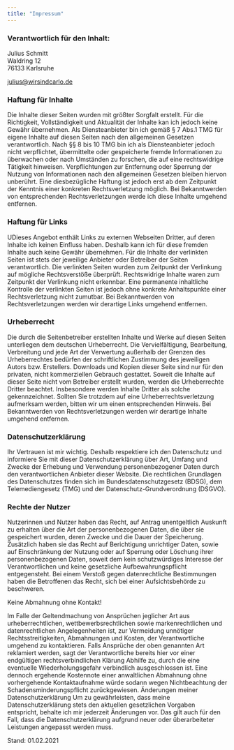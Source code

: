 ```yaml
---
title: "Impressum"
---
```



### Verantwortlich für den Inhalt:

Julius Schmitt   
Waldring 12   
76133 Karlsruhe     
    
julius@wirsindcarlo.de

### Haftung für Inhalte

Die Inhalte dieser Seiten wurden mit größter Sorgfalt erstellt. Für die Richtigkeit, Vollständigkeit und Aktualität der Inhalte kan ich jedoch keine Gewähr übernehmen. Als Diensteanbieter bin ich gemäß § 7 Abs.1 TMG für eigene Inhalte auf diesen Seiten nach den allgemeinen Gesetzen verantwortlich. Nach §§ 8 bis 10 TMG bin ich als Diensteanbieter jedoch nicht verpflichtet, übermittelte oder gespeicherte fremde Informationen zu überwachen oder nach Umständen zu forschen, die auf eine rechtswidrige Tätigkeit hinweisen. Verpflichtungen zur Entfernung oder Sperrung der Nutzung von Informationen nach den allgemeinen Gesetzen bleiben hiervon unberührt. Eine diesbezügliche Haftung ist jedoch erst ab dem Zeitpunkt der Kenntnis einer konkreten Rechtsverletzung möglich. Bei Bekanntwerden von entsprechenden Rechtsverletzungen werde ich diese Inhalte umgehend entfernen. 

### Haftung für Links

UDieses Angebot enthält Links zu externen Webseiten Dritter, auf deren Inhalte ich keinen Einfluss haben. Deshalb kann ich für diese fremden Inhalte auch keine Gewähr übernehmen. Für die Inhalte der verlinkten Seiten ist stets der jeweilige Anbieter oder Betreiber der Seiten verantwortlich. Die verlinkten Seiten wurden zum Zeitpunkt der Verlinkung auf mögliche Rechtsverstöße überprüft. Rechtswidrige Inhalte waren zum Zeitpunkt der Verlinkung nicht erkennbar. Eine permanente inhaltliche Kontrolle der verlinkten Seiten ist jedoch ohne konkrete Anhaltspunkte einer Rechtsverletzung nicht zumutbar. Bei Bekanntwerden von Rechtsverletzungen werden wir derartige Links umgehend entfernen. 

### Urheberrecht

Die durch die Seitenbetreiber erstellten Inhalte und Werke auf diesen Seiten unterliegen dem deutschen Urheberrecht. Die Vervielfältigung, Bearbeitung, Verbreitung und jede Art der Verwertung außerhalb der Grenzen des Urheberrechtes bedürfen der schriftlichen Zustimmung des jeweiligen Autors bzw. Erstellers. Downloads und Kopien dieser Seite sind nur für den privaten, nicht kommerziellen Gebrauch gestattet. Soweit die Inhalte auf dieser Seite nicht vom Betreiber erstellt wurden, werden die Urheberrechte Dritter beachtet. Insbesondere werden Inhalte Dritter als solche gekennzeichnet. Sollten Sie trotzdem auf eine Urheberrechtsverletzung aufmerksam werden, bitten wir um einen entsprechenden Hinweis. Bei Bekanntwerden von Rechtsverletzungen werden wir derartige Inhalte umgehend entfernen.

### Datenschutzerklärung

Ihr Vertrauen ist mir wichtig. Deshalb respektiere ich den Datenschutz und informiere Sie mit dieser Datenschutzerklärung über Art, Umfang und Zwecke der Erhebung und Verwendung personenbezogener Daten durch den verantwortlichen Anbieter dieser Website. Die rechtlichen Grundlagen des Datenschutzes finden sich im Bundesdatenschutzgesetz (BDSG), dem Telemediengesetz (TMG) und der Datenschutz-Grundverordnung (DSGVO).

### Rechte der Nutzer

Nutzerinnen und Nutzer haben das Recht, auf Antrag unentgeltlich Auskunft zu erhalten über die Art der personenbezogenen Daten, die über sie gespeichert wurden, deren Zwecke und die Dauer der Speicherung. Zusätzlich haben sie das Recht auf Berichtigung unrichtiger Daten, sowie auf Einschränkung der Nutzung oder auf Sperrung oder Löschung ihrer personenbezogenen Daten, soweit dem kein schutzwürdiges Interesse der Verantwortlichen und keine gesetzliche Aufbewahrungspflicht entgegensteht. Bei einem Verstoß gegen datenrechtliche Bestimmungen haben die Betroffenen das Recht, sich bei einer Aufsichtsbehörde zu beschweren.

Keine Abmahnung ohne Kontakt!

Im Falle der Geltendmachung von Ansprüchen jeglicher Art aus urheberrechtlichen, wettbewerbsrechtlichen sowie markenrechtlichen und datenrechtlichen Angelegenheiten ist, zur Vermeidung unnötiger Rechtsstreitigkeiten, Abmahnungen und Kosten, der Verantwortliche umgehend zu kontaktieren. Falls Ansprüche der oben genannten Art reklamiert werden, sagt der Verantwortliche bereits hier vor einer endgültigen rechtsverbindlichen Klärung Abhilfe zu, durch die eine eventuelle Wiederholungsgefahr verbindlich ausgeschlossen ist. Eine dennoch ergehende Kostennote einer anwaltlichen Abmahnung ohne vorhergehende Kontaktaufnahme würde sodann wegen Nichtbeachtung der Schadensminderungspflicht zurückgewiesen. Änderungen meiner Datenschutzerklärung Um zu gewährleisten, dass meine Datenschutzerklärung stets den aktuellen gesetzlichen Vorgaben entspricht, behalte ich mir jederzeit Änderungen vor. Das gilt auch für den Fall, dass die Datenschutzerklärung aufgrund neuer oder überarbeiteter Leistungen angepasst werden muss. ​

Stand: 01.02.2021 


